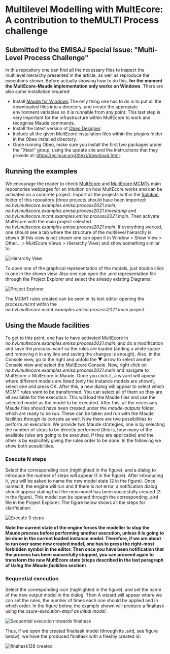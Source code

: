 # Multilevel Modelling with MultEcore: A contribution to theMULTI Process challenge
## Submitted to the EMISAJ Special Issue: "Multi-Level Process Challenge"
In this repository one can find all the necessary files to inspect the multilevel hierarchy presented in the article, as well as reproduce the executions shown.
Before actually showing how to do this, **for the moment the MultEcore-Maude implementation only works on Windows**. There are also some installation required:
- Install [Maude for Windows](http://maude.sip.ucm.es/strategies/#downloads) The only thing one has to do is to put all the downloaded files into a directory, and create the appropiate environment variables so it is runnable from any point. This last step is very important for the infrastructure within MultEcore to work and recognise Maude commands.
- Install the latest version of [Obeo Designer](https://www.obeodesigner.com/en/download).
- Include all the given MultEcore installation files within the *plugins* folder in the Obeo installed directory.
- Once running Obeo, make sure you install the first two packages under the "Xtext" group, using the update site and the instructions that they provide at: https://eclipse.org/Xtext/download.html.
##  Running the examples
We encourage the reader to check [MultEcore](https://bitbucket.org/phd-fernando/no.hvl.multecore/src/master/) and [MultEcore MCMTs](https://bitbucket.org/phdalejandro/no.hvl.multecore.mcmt/src/master/) main repositories webpages for an intuition on how MultEcore works and can be activated on a concrete project.
Import all the projects within the [Solution](https://github.com/MultEcore/no.hvl.multecore.examples.emisa.process2021/blob/master/solution.zip) folder of this repository (three projects should have been imported: *no.hvl.multecore.examples.emisa.process2021.main*, *no.hvl.multecore.examples.emisa.process2021.timestamp* and *no.hvl.multecore.mcmt.examples.emisa.process2021.main*. Then activate MultEcore with the main project selected *no.hvl.multecore.examples.emisa.process2021.main*. If everything worked, one should see a tab where the structure of the multilevel hierarchy is shown (if this view is not shown one can open it in Window > Show View > Other... > MultEcore Views > Hierarchy View) and show something similar to:

![Hierarchy View](https://i.imgur.com/A0H3Q6x.jpg)

To open one of the graphical representation of the models, just double click in one in the shown view. Also one can open the .aird representation file through the Project Explorer and select the already existing Diagrams:

![Project Explorer](https://i.imgur.com/zFqoIjZ.jpg)

The MCMT rules created can be seen in its text editor opening the *process.mcmt* within the *no.hvl.multecore.mcmt.examples.emisa.process2021.main* project.
## Using the Maude facilities
To get to this point, one has to have activated MultEcore in *no.hvl.multecore.examples.emisa.process2021.main*, and do a modification and save the *process.mcmt* so the rules are loaded (adding a white space and removing it in any line and saving the changes is enough).
Also, in the Console view, go to the right and unfold the ▼ arrow to select another Console view and select the MultEcore Console.
Now, right click on *no.hvl.multecore.examples.emisa.process2021.main* and navigate to MultEcore > MultEcore to Maude. Once you click it, a wizard will appear where different models are listed (only the instance models are shown), select one and press OK. After this, a new dialog will appear to select which MCMT rules want to be transformed. You can select all of them so they are all available for the execution. This will load the Maude files and use the selected model as the model to be executed.
After this, all the necessary Maude files should have been created under the *maude-outputs* folder, which are ready to be run. These can be taken and run with the Maude facilities through its console as well. Now there are two possibilities to perform an execution. We provide two Maude strategies, one is by selecting the number of steps to be directly performed (this is, how many of the available rules are going to be executed, if they are applicable) and the other is by explicitely giving the rules order to be done. In the following we show both possibilities.
### Execute N steps
Select the corresponding icon (highlighted in the figure), and a dialog to introduce the number of steps will appear (1 in the figure). After introducing it, you will be asked to name the new model state (2 in the figure). Once named it, the engine will run and if there is not error, a notification dialog should appear stating that the new model has been succesfully created (3 in the figure). This model can be opened through the corresponding .aird file in the Project Explorer. The figure below shows all the steps for clarification:

![Execute 3 steps](https://i.imgur.com/cPZ8fDY.png)

**Note the current state of the engine forces the modeller to stop the Maude process before performing another execution, unless it is going to be done in the current loaded instance model. Therefore, if we are about to run over some new created model, one has to press the right-most forbidden symbol in the editor. Then once you have been notification that the process has been succesfully stopped, you can proceed again to transform the new MultEcore state (steps described in the last paragraph of *Using the Maude facilities* section**)
### Sequential execution
Select the corresponding icon (highlighted in the figure), and set the name of the new output model in the dialog. Then A wizard will appear where we can set the rules, the number of times each one should be applied and in which order. In the figure below, the example shown will produce a finaltask using the *xsure-execution-step1 as initial model*:

![Sequential execution towards finaltask](https://i.imgur.com/dEtZ5B6.png)

Thus, if we open the created finaltask model (through its .aird, see figure below), we have the produced finaltask with a freshly created id:

![finaltask128 created](https://i.imgur.com/FWfHtft.jpg)
